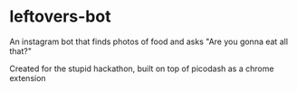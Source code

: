 # leftovers-bot
An instagram bot that finds photos of food and asks "Are you gonna eat all that?"

Created for the stupid hackathon, built on top of picodash as a chrome extension
